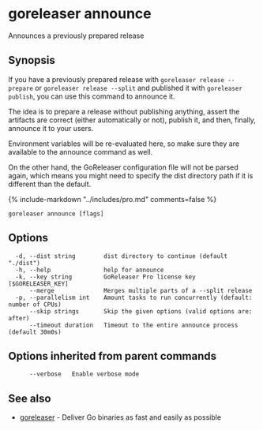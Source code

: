 # goreleaser announce

Announces a previously prepared release

## Synopsis

If you have a previously prepared release with `goreleaser release --prepare` or `goreleaser release --split` and published it with `goreleaser publish`, you can use this command to announce it.

The idea is to prepare a release without publishing anything, assert the
artifacts are correct (either automatically or not), publish it, and then,
finally, announce it to your users.

Environment variables will be re-evaluated here, so make sure they are
available to the announce command as well.

On the other hand, the GoReleaser configuration file will not be parsed again,
which means you might need to specify the dist directory path if it is different
than the default.

{% include-markdown "../includes/pro.md" comments=false %}

```
goreleaser announce [flags]
```

## Options

```
  -d, --dist string        dist directory to continue (default "./dist")
  -h, --help               help for announce
  -k, --key string         GoReleaser Pro license key [$GORELEASER_KEY]
      --merge              Merges multiple parts of a --split release
  -p, --parallelism int    Amount tasks to run concurrently (default: number of CPUs)
      --skip strings       Skip the given options (valid options are: after)
      --timeout duration   Timeout to the entire announce process (default 30m0s)
```

## Options inherited from parent commands

```
      --verbose   Enable verbose mode
```

## See also

- [goreleaser](/cmd/goreleaser/) - Deliver Go binaries as fast and easily as possible
